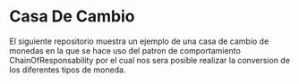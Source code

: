 # Casa De Cambio #

El siguiente repositorio muestra un ejemplo de una casa de cambio de monedas en la que se hace uso del patron de comportamiento ChainOfResponsability por el cual nos sera posible realizar la conversion de los diferentes tipos de moneda.